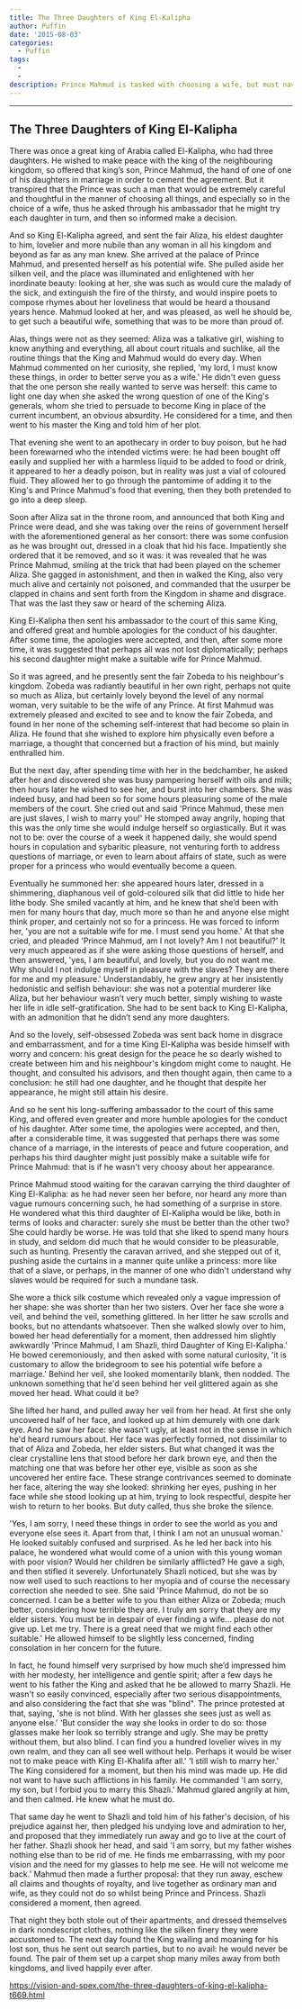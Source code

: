 ```yaml
---
title: The Three Daughters of King El-Kalipha
author: Puffin
date: '2015-08-03'
categories:
  - Puffin
tags:
  - 
  - 
description: Prince Mahmud is tasked with choosing a wife, but must navigate through deceit and betrayal to find true love.
---
```

--------------------------------------------------
The Three Daughters of King El-Kalipha
--------------------------------------------------

There was once a great king of Arabia called El-Kalipha, who had three daughters. He wished to make peace with the king of the neighbouring kingdom, so offered that king’s son, Prince Mahmud, the hand of one of one of his daughters in marriage in order to cement the agreement. But it transpired that the Prince was such a man that would be extremely careful and thoughtful in the manner of choosing all things, and especially so in the choice of a wife, thus he asked through his ambassador that he might try each daughter in turn, and then so informed make a decision.

And so King El-Kalipha agreed, and sent the fair Aliza, his eldest daughter to him, lovelier and more nubile than any woman in all his kingdom and beyond as far as any man knew. She arrived at the palace of Prince Mahmud, and presented herself as his potential wife. She pulled aside her silken veil, and the place was illuminated and enlightened with her inordinate beauty: looking at her, she was such as would cure the malady of the sick, and extinguish the fire of the thirsty, and would inspire poets to compose rhymes about her loveliness that would be heard a thousand years hence. Mahmud looked at her, and was pleased, as well he should be, to get such a beautiful wife, something that was to be more than proud of.

Alas, things were not as they seemed: Aliza was a talkative girl, wishing to know anything and everything, all about court rituals and suchlike, all the routine things that the King and Mahmud would do every day. When Mahmud commented on her curiosity, she replied,
'my lord, I must know these things, in order to better serve you as a wife.'
He didn't even guess that the one person she really wanted to serve was herself: this came to light one day when she asked the wrong question of one of the King's generals, whom she tried to persuade to become King in place of the current incumbent, an obvious absurdity. He considered for a time, and then went to his master the King and told him of her plot.

That evening she went to an apothecary in order to buy poison, but he had been forewarned who the intended victims were: he had been bought off easily and supplied her with a harmless liquid to be added to food or drink, it appeared to her a deadly poison, but in reality was just a vial of coloured fluid. They allowed her to go through the pantomime of adding it to the King's and Prince Mahmud's food that evening, then they both pretended to go into a deep sleep. 

Soon after Aliza sat in the throne room, and announced that both King and Prince were dead, and she was taking over the reins of government herself with the aforementioned general as her consort: there was some confusion as he was brought out, dressed in a cloak that hid his face. Impatiently she ordered that it be removed, and so it was: it was revealed that he was Prince Mahmud, smiling at the trick that had been played on the schemer Aliza. She gagged in astonishment, and then in walked the King, also very much alive and certainly not poisoned, and commanded that the usurper be clapped in chains and sent forth from the Kingdom in shame and disgrace. That was the last they saw or heard of the scheming Aliza.

King El-Kalipha then sent his ambassador to the court of this same King, and offered great and humble apologies for the conduct of his daughter. After some time, the apologies were accepted, and then, after some more time, it was suggested that perhaps all was not lost diplomatically; perhaps his second daughter might make a suitable wife for Prince Mahmud.

So it was agreed, and he presently sent the fair Zobeda to his neighbour's kingdom. Zobeda was radiantly beautiful in her own right, perhaps not quite so much as Aliza, but certainly lovely beyond the level of any normal woman, very suitable to be the wife of any Prince. At first Mahmud was extremely pleased and excited to see and to know the fair Zobeda, and found in her none of the scheming self-interest that had become so plain in Aliza. He found that she wished to explore him physically even before a marriage, a thought that concerned but a fraction of his mind, but mainly enthralled him. 

But the next day, after spending time with her in the bedchamber, he asked after her and discovered she was busy pampering herself with oils and milk; then hours later he wished to see her, and burst into her chambers. She was indeed busy, and had been so for some hours pleasuring some of the male members of the court. She cried out and said
'Prince Mahmud, these men are just slaves, I wish to marry you!'
He stomped away angrily, hoping that this was the only time she would indulge herself so orgiastically. But it was not to be: over the course of a week it happened daily, she would spend hours in copulation and sybaritic pleasure, not venturing forth to address questions of marriage, or even to learn about affairs of state, such as were proper for a princess who would eventually become a queen.

Eventually he summoned her: she appeared hours later, dressed in a shimmering, diaphanous veil of gold-coloured silk that did little to hide her lithe body. She smiled vacantly at him, and he knew that she’d been with men for many hours that day, much more so than he and anyone else might think proper, and certainly not so for a princess. He was forced to inform her,
'you are not a suitable wife for me. I must send you home.'
At that she cried, and pleaded
'Prince Mahmud, am I not lovely? Am I not beautiful?'
It very much appeared as if she were asking those questions of herself, and then answered,
'yes, I am beautiful, and lovely, but you do not want me. Why should I not indulge myself in pleasure with the slaves? They are there for me and my pleasure.'
Understandably, he grew angry at her insistently hedonistic and selfish behaviour: she was not a potential murderer like Aliza, but her behaviour wasn’t very much better, simply wishing to waste her life in idle self-gratification. She had to be sent back to King El-Kalipha, with an admonition that he didn’t send any more daughters.

And so the lovely, self-obsessed Zobeda was sent back home in disgrace and embarrassment, and for a time King El-Kalipha was beside himself with worry and concern: his great design for the peace he so dearly wished to create between him and his neighbour's kingdom might come to naught. He thought, and consulted his advisors, and then thought again, then came to a conclusion: he still had one daughter, and he thought that despite her appearance, he might still attain his desire.

And so he sent his long-suffering ambassador to the court of this same King, and offered even greater and more humble apologies for the conduct of his daughter. After some time, the apologies were accepted, and then, after a considerable time, it was suggested that perhaps there was some chance of a marriage, in the interests of peace and future cooperation, and perhaps his third daughter might just possibly make a suitable wife for Prince Mahmud: that is if he wasn't very choosy about her appearance.

Prince Mahmud stood waiting for the caravan carrying the third daughter of King El-Kalipha: as he had never seen her before, nor heard any more than vague rumours concerning such, he had something of a surprise in store. He wondered what this third daughter of El-Kalipha would be like, both in terms of looks and character: surely she must be better than the other two? She could hardly be worse. He was told that she liked to spend many hours in study, and seldom did much that he would consider to be pleasurable, such as hunting. Presently the caravan arrived, and she stepped out of it, pushing aside the curtains in a manner quite unlike a princess: more like that of a slave, or perhaps, in the manner of one who didn't understand why slaves would be required for such a mundane task.

She wore a thick silk costume which revealed only a vague impression of her shape: she was shorter than her two sisters. Over her face she wore a veil, and behind the veil, something glittered. In her litter he saw scrolls and books, but no attendants whatsoever. Then she walked slowly over to him, bowed her head deferentially for a moment, then addressed him slightly awkwardly
'Prince Mahmud, I am Shazli, third Daughter of King El-Kalipha.'
He bowed ceremoniously, and then asked with some natural curiosity,
'it is customary to allow the bridegroom to see his potential wife before a marriage.'
Behind her veil, she looked momentarily blank, then nodded. The unknown something that he'd seen behind her veil glittered again as she moved her head. What could it be?

She lifted her hand, and pulled away her veil from her head. At first she only uncovered half of her face, and looked up at him demurely with one dark eye. And he saw her face: she wasn't ugly, at least not in the sense in which he'd heard rumours about. Her face was perfectly formed, not dissimilar to that of Aliza and Zobeda, her elder sisters. But what changed it was the clear crystalline lens that stood before her dark brown eye, and then the matching one that was before her other eye, visible as soon as she uncovered her entire face. These strange contrivances seemed to dominate her face, altering the way she looked: shrinking her eyes, pushing in her face while she stood looking up at him, trying to look respectful, despite her wish to return to her books. But duty called, thus she broke the silence.

'Yes, I am sorry, I need these things in order to see the world as you and everyone else sees it. Apart from that, I think I am not an unusual woman.'
He looked suitably confused and surprised. As he led her back into his palace, he wondered what would come of a union with this young woman with poor vision? Would her children be similarly afflicted? He gave a sigh, and then stifled it severely. Unfortunately Shazli noticed, but she was by now well used to such reactions to her myopia and of course the necessary correction she needed to see. She said
'Prince Mahmud, do not be so concerned. I can be a better wife to you than either Aliza or Zobeda; much better, considering how terrible they are. I truly am sorry that they are my elder sisters. You must be in despair of ever finding a wife... please do not give up. Let me try. There is a great need that we might find each other suitable.'
He allowed himself to be slightly less concerned, finding consolation in her concern for the future.

In fact, he found himself very surprised by how much she’d impressed him with her modesty, her intelligence and gentle spirit; after a few days he went to his father the King and asked that he be allowed to marry Shazli. He wasn't so easily convinced, especially after two serious disappointments, and also considering the fact that she was "blind". The prince protested at that, saying,
'she is not blind. With her glasses she sees just as well as anyone else.'
'But consider the way she looks in order to do so: those glasses make her look so terribly strange and ugly. She may be pretty without them, but also blind. I can find you a hundred lovelier wives in my own realm, and they can all see well without help. Perhaps it would be wiser not to make peace with King El-Khalifa after all.'
'I still wish to marry her.'
The King considered for a moment, but then his mind was made up. He did not want to have such afflictions in his family. He commanded
'I am sorry, my son, but I forbid you to marry this Shazli.'
Mahmud glared angrily at him, and then calmed. He knew what he must do.

That same day he went to Shazli and told him of his father's decision, of his prejudice against her, then pledged his undying love and admiration to her, and proposed that they immediately run away and go to live at the court of her father. Shazli shook her head, and said
'I am sorry, but my father wishes nothing else than to be rid of me. He finds me embarrassing, with my poor vision and the need for my glasses to help me see. He will not welcome me back.'
Mahmud then made a further proposal: that they run away, eschew all claims and thoughts of royalty, and live together as ordinary man and wife, as they could not do so whilst being Prince and Princess. Shazli considered a moment, then agreed. 

That night they both stole out of their apartments, and dressed themselves in dark nondescript clothes, nothing like the silken finery they were accustomed to. The next day found the King wailing and moaning for his lost son, thus he sent out search parties, but to no avail: he would never be found. The pair of them set up a carpet shop many miles away from both kingdoms, and lived happily ever after.

https://vision-and-spex.com/the-three-daughters-of-king-el-kalipha-t669.html